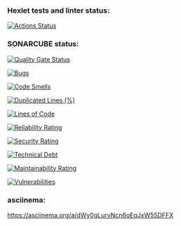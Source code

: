 ### Hexlet tests and linter status:
[![Actions Status](https://github.com/TomatoGose/python-project-49/actions/workflows/hexlet-check.yml/badge.svg)](https://github.com/TomatoGose/python-project-49/actions)

### SONARCUBE status:
[![Quality Gate Status](https://sonarcloud.io/api/project_badges/measure?project=TomatoGose_python-project-49&metric=alert_status)](https://sonarcloud.io/summary/new_code?id=TomatoGose_python-project-49)

[![Bugs](https://sonarcloud.io/api/project_badges/measure?project=TomatoGose_python-project-49&metric=bugs)](https://sonarcloud.io/summary/new_code?id=TomatoGose_python-project-49)

[![Code Smells](https://sonarcloud.io/api/project_badges/measure?project=TomatoGose_python-project-49&metric=code_smells)](https://sonarcloud.io/summary/new_code?id=TomatoGose_python-project-49)

[![Duplicated Lines (%)](https://sonarcloud.io/api/project_badges/measure?project=TomatoGose_python-project-49&metric=duplicated_lines_density)](https://sonarcloud.io/summary/new_code?id=TomatoGose_python-project-49)

[![Lines of Code](https://sonarcloud.io/api/project_badges/measure?project=TomatoGose_python-project-49&metric=ncloc)](https://sonarcloud.io/summary/new_code?id=TomatoGose_python-project-49)

[![Reliability Rating](https://sonarcloud.io/api/project_badges/measure?project=TomatoGose_python-project-49&metric=reliability_rating)](https://sonarcloud.io/summary/new_code?id=TomatoGose_python-project-49)

[![Security Rating](https://sonarcloud.io/api/project_badges/measure?project=TomatoGose_python-project-49&metric=security_rating)](https://sonarcloud.io/summary/new_code?id=TomatoGose_python-project-49)

[![Technical Debt](https://sonarcloud.io/api/project_badges/measure?project=TomatoGose_python-project-49&metric=sqale_index)](https://sonarcloud.io/summary/new_code?id=TomatoGose_python-project-49)

[![Maintainability Rating](https://sonarcloud.io/api/project_badges/measure?project=TomatoGose_python-project-49&metric=sqale_rating)](https://sonarcloud.io/summary/new_code?id=TomatoGose_python-project-49)

[![Vulnerabilities](https://sonarcloud.io/api/project_badges/measure?project=TomatoGose_python-project-49&metric=vulnerabilities)](https://sonarcloud.io/summary/new_code?id=TomatoGose_python-project-49)

### asciinema:
https://asciinema.org/a/dWy0gLurvNcn6oEqJxW55DFFX